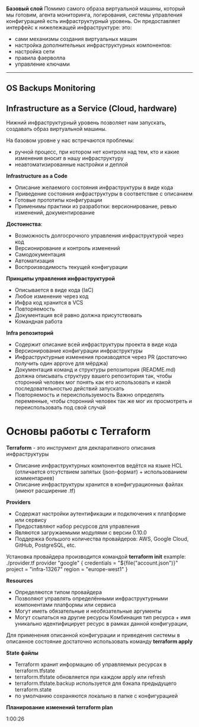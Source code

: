 **Базовый слой**
Помимо самого образа виртуальной машины, который мы готовим, агента мониторинга, логирования, системы управления конфигурацией есть инфраструктурный уровень.
Он предоставляет интерфейс к нижележащей инфраструктуре:
это:
* сами механизмы создания виртуальных машин
* настройка дополнительных инфраструктурных компонентов:
* настройка сети
* правила фаерволла
* управление ключами

----------------------------
OS  Backups Monitoring
----------------------------
Infrastructure as a Service
    (Cloud, hardware)
----------------------------

Нижний инфраструктурный уровень позволяет нам запускать, создавать образ виртуальной машины.

На базовом уровне у нас встречаются проблемы:
* ручной процесс, при котором нет контроля над тем, кто и какие изменения вносит в нашу инфраструктуру
* неавтоматизированные настройки и деплой

**Infrastructure as a Code**
* Описание желаемого состояния инфраструктуры в виде кода
* Приведение состояния инфраструктуры в соответствие с описанием
* Готовые прототипы конфигурации
* Применимы практики из разработки:
версионирование, ревью изменений, документирование

**Достоинства**:
* Возможность долгосрочного управления инфраструктурой через код
* Версионирование и контроль изменений
* Самодокументация
* Автоматизация
* Воспроизводимость текущей конфигурации

**Принципы управления инфраструктурой**
* Описывается в виде кода (IaC)
* Любое изменение через код
* Инфра код хранится в VCS
* Повторяемость
* Документация всё равно должна присутствовать
* Командная работа

**Infra репозиторий**
* Содержит описание всей инфраструктуры проекта в виде кода
* Версионирование конфигурации инфраструктуры
* Инфраструктурные изменения производятся через PR (достаточно получить один approve для мёрджа)
* Документация команд и структуры репозитория (README.md)
должна описывать структуру вашего репозитория так, чтобы сторонний человек мог понять как его использовать и какой последовательностью действий запускать
* Повторяемость и переиспользуемость
Важно определять переменные, чтобы сторонний человек так же мог их просмотреть и переиспользовать под свой случай

# Основы работы с Terraform

**Terraform** - это инструмент для декларативного описания инфраструктуры
* Описание инфраструктурных компонентов ведётся на языке HCL
(отличается отсутствием запятых (json-формат) + использованием комментариев)
* Описание инфраструктуры хранится в конфигурационных файлах (имеют расширение .tf)

**Providers**
* Содержат настройки аутентификации и подключения к платформе или сервису
* Предоставляют набор ресурсов для управления
* Являются загружаемыми модулями с версии 0.10.0
* Поддержка большого количества провайдеров: AWS, Google Cloud, GitHub, PostgreSQL, etc.

Установка провайдера производится командой **terraform init**
example: ./provider.tf
provider "google" {
        credentials = "${file("account.json")}"
        project     = "infra-13267"
        region      = "europe-west1"
    }

**Resources**
* Определяются типом провайдера
* Позволяют управлять определёнными инфраструктурными компонентами платформы или сервиса
* Могут иметь обязательные и необязательные аргументы
* Могут ссылаться на другие ресурсы
Комбинация тип ресурса + имя уникально идентифицирует ресурс в рамках данной конфигурации,

Для применения описанной конфигурации и приведения системы в описанное состояние достаточно использовать команду **terraform apply**

**State файлы**
* Terraform хранит информацию об управляемых ресурсах в terraform.tfstate
* terraform.tfstate обновляется при каждом apply или refresh
* terraform.tfstate.backup используется для бэкапа предыдущего terraform.state
* по умолчанию сохраняются локально в папке с конфигурацией

**Планирование изменений**
**terraform plan**


1:00:26



